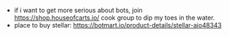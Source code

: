 - if i want to get more serious about bots, join https://shop.houseofcarts.io/ cook group to dip my toes in the water.
- place to buy stellar: https://botmart.io/product-details/stellar-aio48343